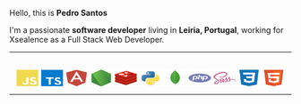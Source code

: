 Hello, this is **Pedro Santos**

I'm a passionate **software developer** living in **Leiria, Portugal**, working for Xsealence as a Full Stack Web Developer.
<hr/>
<!-- <div align="center">
  <a href="https://github.com/pedrosantos867">
  <img height="137px" src="https://github-readme-stats.vercel.app/api?username=pedrosantos867&hide_title=true&hide_border=true&show_icons=true&include_all_commits=true&count_private=true&line_height=21&theme=nightowl"/>
</div> -->
<div style="display: inline_block" align="center"><br>
  <img align="center" alt="pedro-santos-js" height="30" width="40" src="https://raw.githubusercontent.com/devicons/devicon/master/icons/javascript/javascript-plain.svg">
  <img align="center" alt="pedro-santos-ts" height="30" width="40" src="https://raw.githubusercontent.com/devicons/devicon/master/icons/typescript/typescript-plain.svg">
  <img align="center" alt="pedro-santos-ng" height="30" width="40" src="https://raw.githubusercontent.com/devicons/devicon/master/icons//angularjs/angularjs-plain.svg">
  <img align="center" alt="pedro-santos-node" height="30" width="40" src="https://raw.githubusercontent.com/devicons/devicon/master/icons/nodejs/nodejs-original.svg">
  <img align="center" alt="pedro-santos-redis" height="30" width="40" src="https://raw.githubusercontent.com/devicons/devicon/master/icons/redis/redis-original.svg">
  <img align="center" alt="pedro-santos-py" height="30" width="40" src="https://raw.githubusercontent.com/devicons/devicon/master/icons/python/python-original.svg">
  <img align="center" alt="pedro-santos-mongo" height="30" width="40" src="https://raw.githubusercontent.com/devicons/devicon/master/icons/mongodb/mongodb-original.svg">
  <img align="center" alt="pedro-santos-php" height="30" width="40" src="https://raw.githubusercontent.com/devicons/devicon/master/icons/php/php-plain.svg">
  <img align="center" alt="pedro-santos-sass" height="30" width="40" src="https://raw.githubusercontent.com/devicons/devicon/master/icons/sass/sass-original.svg">
  <img align="center" alt="pedro-santos-css3" height="30" width="40" src="https://raw.githubusercontent.com/devicons/devicon/master/icons/css3/css3-plain.svg">
  <img align="center" alt="pedro-santos-html5" height="30" width="40" src="https://raw.githubusercontent.com/devicons/devicon/master/icons/html5/html5-original.svg">
</div>
<hr/>
<!-- <p align="center">
  <a href="mailto:7psantos@gmail.com"><img src="https://img.shields.io/badge/gmail-%23D14836.svg?&style=for-the-badge&logo=gmail&logoColor=white" /></a>&nbsp;&nbsp;&nbsp;&nbsp;
  <a href="https://www.linkedin.com/in/7psantos/"><img src="https://img.shields.io/badge/linkedin-%230077B5.svg?&style=for-the-badge&logo=linkedin&logoColor=white" /></a>&nbsp;&nbsp;&nbsp;&nbsp;
</p> -->
